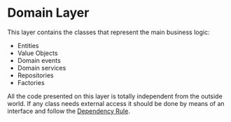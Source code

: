 # Domain Layer

This layer contains the classes that represent the main business logic:

 - Entities
 - Value Objects
 - Domain events
 - Domain services
 - Repositories
 - Factories

All the code presented on this layer is totally independent from the outside world. If
any class needs external access it should be done by means of an interface and follow
the [Dependency Rule](http://blog.cleancoder.com/uncle-bob/2012/08/13/the-clean-architecture.html).